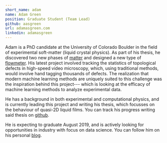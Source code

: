 ```yaml
---
short_name: adam
name: Adam Green
position: Graduate Student (Team Lead)
github: aasgreen
url: adamasgreen.com
linkedin: adamasgreen
---
```


Adam is a PhD candidate at the University of Colorado Boulder in the field of experimental soft-matter (liquid crystal physics). As part of his thesis, he discovered two new phases of [matter](http://dx.doi.org/10.1103/PhysRevLett.122.107801) and designed a new type of [flowmeter](http://dx.doi.org/10.1063/1.5083967). His latest project involved tracking the statistics of topological defects in high-speed video microscopy, which, using traditional methods, would involve hand tagging thousands of defects. The realization that modern machine learning methods are uniquely suited to this challenge was the inspiration behind this project--- which is looking at the efficacy of machine learning methods to analyze experimental data. 

He has a background in both experimental and computational physics, and is currently leading this project and writing his thesis, which focusses on the behaviour of quasi-2D liquid films. You can track his progress writing said thesis on [github](https://github.com/aasgreen/thesis).

He is expecting to graduate August 2019, and is actively looking for opportunities in industry with focus on data science. You can follow him on his personal [blog](https://adamasgreen.com).

